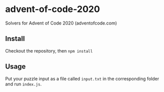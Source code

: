 # advent-of-code-2020

Solvers for Advent of Code 2020 (adventofcode.com)

## Install

Checkout the repository, then `npm install`

## Usage

Put your puzzle input as a file called `input.txt` in the corresponding folder and run `index.js`.
